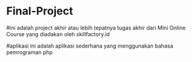 # Final-Project

#ini adalah project akhir atau lebih tepatnya tugas akhir dari Mini Online Course yang diadakan oleh skillfactory.id

#aplikasi ini adalah aplikasi sederhana yang menggunakan bahasa pemrograman php
